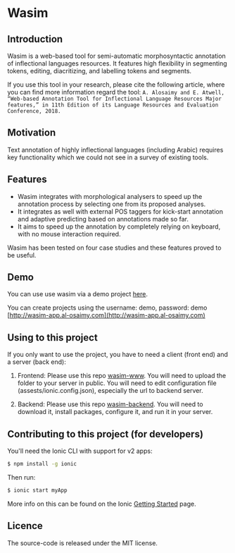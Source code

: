 Wasim
=====================

## Introduction
Wasim is a web-based tool for semi-automatic morphosyntactic annotation of inflectional languages resources. It features high flexibility in segmenting tokens, editing, diacritizing, and labelling tokens and segments. 

If you use this tool in your research, please cite the following article, where you can find more information regard the tool:
`A. Alosaimy and E. Atwell, “Web-based Annotation Tool for Inflectional Language Resources Major features,” in 11th Edition of its Language Resources and Evaluation Conference, 2018.`

## Motivation
Text annotation of highly inflectional languages (including Arabic) requires key functionality which we could not see in a survey of existing tools. 

## Features
- Wasim integrates with morphological analysers to speed up the annotation process by selecting one from its proposed analyses. 
- It integrates as well with external POS taggers for kick-start annotation and adaptive predicting based on annotations made so far. 
- It aims to speed up the annotation by completely relying on keyboard, with no mouse interaction required. 

Wasim has been tested on four case studies and these features proved to be useful.

## Demo
You can use use wasim via a demo project [here](http://wasim-app.al-osaimy.com/#/docs/temp/92694396fc7f1d510e44931e31f6c379).

You can create projects using the username: demo, password: demo [http://wasim-app.al-osaimy.com](http://wasim-app.al-osaimy.com)

## Using to this project

If you only want to use the project, you have to need a client (front end) and a server (back end):

1. Frontend: Please use this repo [wasim-www](https://github.com/aosaimy/wasim-www). You will need to upload the folder to your server in public. You will need to edit configuration file (assests/ionic.config.json), especially the url to backend server.

2. Backend: Please use this repo [wasim-backend](https://github.com/aosaimy/wasim-backend). You will need to download it, install packages, configure it, and run it in your server. 

## Contributing to this project (for developers)

You'll need the Ionic CLI with support for v2 apps:

```bash
$ npm install -g ionic
```

Then run:

```bash
$ ionic start myApp
```

More info on this can be found on the Ionic [Getting Started](http://ionicframework.com/docs/v2/getting-started/) page.

## Licence

The source-code is released under the MIT license. 
